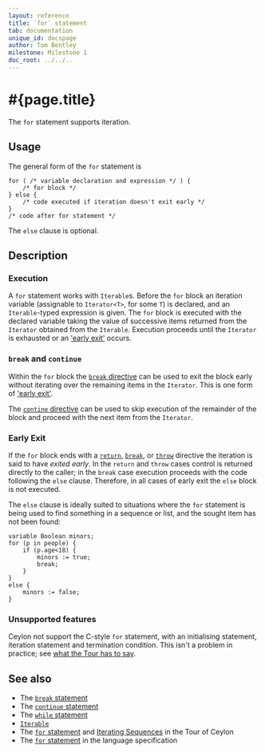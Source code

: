 ```yaml
---
layout: reference
title: `for` statement
tab: documentation
unique_id: docspage
author: Tom Bentley
milestone: Milestone 1
doc_root: ../../..
---
```


# #{page.title}

The `for` statement supports iteration.

## Usage 

The general form of the `for` statement is

<!-- check:none -->
    for ( /* variable declaration and expression */ ) {
        /* for block */
    } else {
        /* code executed if iteration doesn't exit early */
    }
    /* code after for statement */

The `else` clause is optional.


## Description

### Execution

A `for` statement works with `Iterable`s. Before the `for` block an iteration 
variable (assignable to `Iterator<T>`, for some `T`) is declared, and an
`Iterable`-typed expression is given. The 
`for` block is executed with the declared variable taking the value of successive 
items returned from the `Iterator` obtained from the `Iterable`. Execution 
proceeds until the `Iterator` is exhausted or an ['early exit'](#early_exit) occurs.


### `break` and `continue`

Within the `for` block the [`break` directive](../break/) can be used to exit 
the block early without iterating over the remaining items in the `Iterator`. This is 
one form of ['early exit'](#early_exit).

The [`contine` directive](../continue) can be used to skip execution of
the remainder of the block and proceed with the next item from the `Iterator`.

### Early Exit

If the `for` block ends with a [`return`](../return/), 
[`break`](../break/), or [`throw`](../throw/) directive the 
iteration is said to have *exited early*. In the `return` and `throw` cases
control is returned directly to the caller; in the `break` case execution 
proceeds with the code following the `else` clause. Therefore, in all cases of 
early exit the `else` block is not executed.

The `else` clause is ideally suited to situations where the `for` statement 
is being used to find something in a sequence or list, and the sought item has 
not been found:

<!-- cat: class Person() {shared Integer age = 0;} -->
<!-- cat: void m(Person[] people) { -->
    variable Boolean minors;
    for (p in people) {
        if (p.age<18) {
            minors := true;
            break;
        }
    }
    else {
        minors := false;
    }
<!-- cat: } -->

### Unsupported features

Ceylon not support the C-style `for` statement, with an initialising statement,
iteration statement and termination condition. 
This isn't a problem in practice; see 
[what the Tour has to say](#{page.doc_root}/tour/sequences#iterating_sequences).

## See also

* The [`break` statement](../break)
* The [`continue` statement](../continue)
* The [`while` statement](../while)
* [`Iterable`](#{page.doc_root}/api/ceylon/language/interface_Iterable.html)
* The [`for` statement](#{page.doc_root}/tour/attributes-control-structures#control_structures) 
  and [Iterating Sequences](#{page.doc_root}/tour/sequences#iterating_sequences)
  in the Tour of Ceylon
* The [`for` statement](#{page.doc_root}/#{site.urls.spec_relative}#forelse) 
  in the language specification
